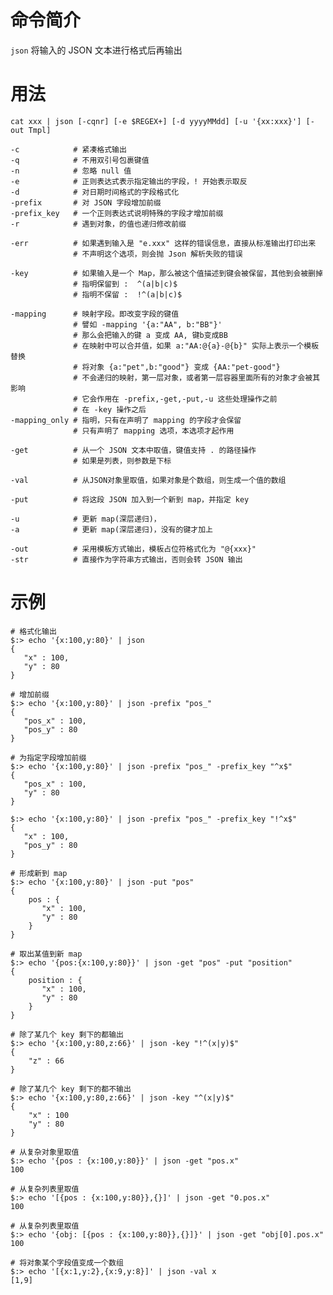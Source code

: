 # 命令简介 

`json` 将输入的 JSON 文本进行格式后再输出

# 用法

    cat xxx | json [-cqnr] [-e $REGEX+] [-d yyyyMMdd] [-u '{xx:xxx}'] [-out Tmpl]
    
    -c            # 紧凑格式输出
    -q            # 不用双引号包裹键值
    -n            # 忽略 null 值
    -e            # 正则表达式表示指定输出的字段，! 开始表示取反
    -d            # 对日期时间格式的字段格式化
    -prefix       # 对 JSON 字段增加前缀
    -prefix_key   # 一个正则表达式说明特殊的字段才增加前缀
    -r            # 遇到对象，的值也递归修改前缀
    
    -err          # 如果遇到输入是 "e.xxx" 这样的错误信息，直接从标准输出打印出来
                  # 不声明这个选项，则会抛 Json 解析失败的错误
    
    -key          # 如果输入是一个 Map，那么被这个值描述到键会被保留，其他到会被删掉
                  # 指明保留到 :  ^(a|b|c)$
                  # 指明不保留 :  !^(a|b|c)$
    
    -mapping      # 映射字段。即改变字段的键值
                  # 譬如 -mapping '{a:"AA", b:"BB"}'
                  # 那么会把输入的键 a 变成 AA, 键b变成BB
                  # 在映射中可以合并值，如果 a:"AA:@{a}-@{b}" 实际上表示一个模板替换
                  # 将对象 {a:"pet",b:"good"} 变成 {AA:"pet-good"}
                  # 不会递归的映射，第一层对象，或者第一层容器里面所有的对象才会被其影响
                  # 它会作用在 -prefix,-get,-put,-u 这些处理操作之前
                  # 在 -key 操作之后
    -mapping_only # 指明，只有在声明了 mapping 的字段才会保留
                  # 只有声明了 mapping 选项，本选项才起作用
    
    -get          # 从一个 JSON 文本中取值，键值支持 . 的路径操作
                  # 如果是列表，则参数是下标
    
    -val          # 从JSON对象里取值，如果对象是个数组，则生成一个值的数组
                  
    -put          # 将这段 JSON 加入到一个新到 map，并指定 key
                  
    -u            # 更新 map(深层递归)，
    -a            # 更新 map(深层递归)，没有的键才加上
    
    -out          # 采用模板方式输出，模板占位符格式化为 "@{xxx}"
    -str          # 直接作为字符串方式输出，否则会转 JSON 输出 
    
    
# 示例

    # 格式化输出
    $:> echo '{x:100,y:80}' | json
    {
       "x" : 100,
       "y" : 80
    }
    
    # 增加前缀
    $:> echo '{x:100,y:80}' | json -prefix "pos_"
    {
       "pos_x" : 100,
       "pos_y" : 80
    }
    
    # 为指定字段增加前缀
    $:> echo '{x:100,y:80}' | json -prefix "pos_" -prefix_key "^x$"
    {
       "pos_x" : 100,
       "y" : 80
    }
    
    $:> echo '{x:100,y:80}' | json -prefix "pos_" -prefix_key "!^x$"
    {
       "x" : 100,
       "pos_y" : 80
    }
    
    # 形成新到 map
    $:> echo '{x:100,y:80}' | json -put "pos"
    {
        pos : {
           "x" : 100,
           "y" : 80
        }
    }
    
    # 取出某值到新 map
    $:> echo '{pos:{x:100,y:80}}' | json -get "pos" -put "position"
    {
        position : {
           "x" : 100,
           "y" : 80
        }
    }
    
    # 除了某几个 key 剩下的都输出
    $:> echo '{x:100,y:80,z:66}' | json -key "!^(x|y)$"
    {
        "z" : 66
    }
    
    # 除了某几个 key 剩下的都不输出
    $:> echo '{x:100,y:80,z:66}' | json -key "^(x|y)$"
    {
        "x" : 100
        "y" : 80
    }
    
    # 从复杂对象里取值
    $:> echo '{pos : {x:100,y:80}}' | json -get "pos.x"
    100
    
    # 从复杂列表里取值
    $:> echo '[{pos : {x:100,y:80}},{}]' | json -get "0.pos.x"
    100
    
    # 从复杂列表里取值
    $:> echo '{obj: [{pos : {x:100,y:80}},{}]}' | json -get "obj[0].pos.x"
    100
    
    # 将对象某个字段值变成一个数组
    $:> echo '[{x:1,y:2},{x:9,y:8}]' | json -val x
    [1,9]
    